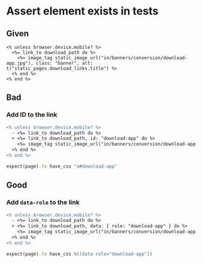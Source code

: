 # Assert element exists in tests

## Given

```html+erb
<% unless browser.device.mobile? %>
  <%= link_to download_path do %>
    <%= image_tag static_image_url("in/banners/conversion/download-app.jpg"), class: "banner", alt: t("static_pages.download_links.title") %>
  <% end %>
<% end %>
```

## Bad

### Add ID to the link

```diff
<% unless browser.device.mobile? %>
  - <%= link_to download_path do %>
  + <%= link_to download_path, id: "download-app" do %>
    <%= image_tag static_image_url("in/banners/conversion/download-app.jpg"), class: "banner", alt: t("static_pages.download_links.title") %>
  <% end %>
<% end %>
```

```ruby
expect(page).to have_css "a#download-app"
```

## Good

### Add `data-role` to the link

```diff
<% unless browser.device.mobile? %>
  - <%= link_to download_path do %>
  + <%= link_to download_path, data: { role: "download-app" } do %>
    <%= image_tag static_image_url("in/banners/conversion/download-app.jpg"), class: "banner", alt: t("static_pages.download_links.title") %>
  <% end %>
<% end %>
```

```ruby
expect(page).to have_css %([data-role="download-app"])
```
